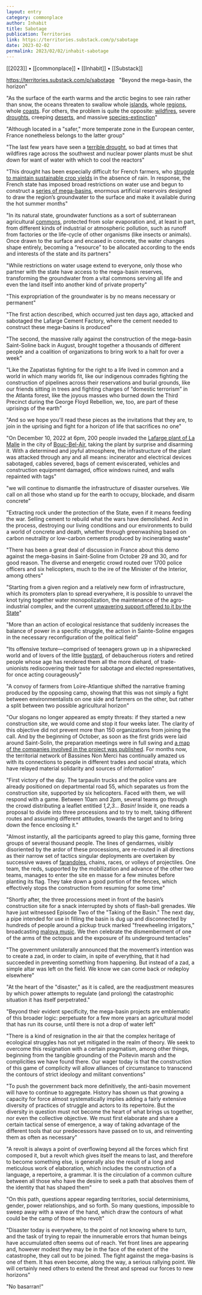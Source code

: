 ```yaml
---
layout: entry
category: commonplace
author: Inhabit
title: Sabotage
publication: Territories
link: https://territories.substack.com/p/sabotage
date: 2023-02-02
permalink: 2023/02/02/inhabit-sabotage
---
```


[[2023]] • [[commonplace]] • [[Inhabit]] • [[Substack]]

https://territories.substack.com/p/sabotage
 
"Beyond the mega-basin, the horizon"

"As the surface of the earth warms and the arctic begins to see rain rather than snow, the oceans threaten to swallow whole [islands](https://www.worldbank.org/en/news/press-release/2021/10/29/marshall-islands-new-climate-study-visualizes-confronting-risk-of-projected-sea-level-rise), whole [regions](https://sealevel.nasa.gov/faq/17/which-areas-of-the-world-will-be-most-affected-by-sea-level-rise-over-the-next-century-and-after-that/), whole [coasts](https://www.epa.gov/climate-indicators/climate-change-indicators-coastal-flooding). For others, the problem is quite the opposite: [wildfires](https://www.c2es.org/content/wildfires-and-climate-change/), severe [droughts](https://www.c2es.org/content/drought-and-climate-change/), creeping [deserts](https://www.weforum.org/agenda/2022/05/climate-change-harming-deserts/), and massive [species-extinction](https://www.iucn.org/resources/issues-brief/species-and-climate-change)"

"Although located in a "safer," more temperate zone in the European center, France nonetheless belongs to the latter group"

"The last few years have seen a [terrible drought](https://www.bbc.com/news/world-europe-62436468), so bad at times that wildfires rage across the southwest and nuclear power plants must be shut down for want of water with which to cool the reactors"

"This drought has been especially difficult for French farmers, who [struggle to maintain sustainable crop yields](https://www.bloomberg.com/news/articles/2022-09-13/smallest-french-corn-crop-since-1990-shows-drought-s-huge-toll) in the absence of rain. In response, the French state has imposed broad restrictions on water use and begun to construct a [series of mega-basins](https://www.lemonde.fr/en/france/article/2022/11/28/water-mega-basins-stir-up-turmoil-in-western-france_6005917_7.html), enormous artificial reservoirs designed to draw the region’s groundwater to the surface and make it available during the hot summer months"

"In its natural state, groundwater functions as a sort of subterranean agricultural [commons](https://telanganatoday.com/opinion-groundwater-is-a-commons), protected from solar evaporation and, at least in part, from different kinds of industrial or atmospheric pollution, such as runoff from factories or the life-cycle of other organisms (like insects or animals). Once drawn to the surface and encased in concrete, the water changes shape entirely, becoming a “resource” to be allocated according to the ends and interests of the state and its partners"

"While restrictions on water usage extend to everyone, only those who partner with the state have access to the mega-basin reserves, transforming the groundwater from a vital commons serving all life and even the land itself into another kind of private property"

"This expropriation of the groundwater is by no means necessary or permanent"

"The first action described, which occurred just ten days ago, attacked and sabotaged the Lafarge Cement Factory, where the cement needed to construct these mega-basins is produced"

"The second, the massive rally against the construction of the mega-basin Saint-Soline back in August, brought together a thousands of different people and a coalition of organizations to bring work to a halt for over a week"

"Like the Zapatistas fighting for the right to a life lived in common and a world in which many worlds fit, like our indigenous comrades fighting the construction of pipelines across their reservations and burial grounds, like our friends sitting in trees and fighting charges of “domestic terrorism” in the Atlanta forest, like the joyous masses who burned down the Third Precinct during the George Floyd Rebellion, we, too, are part of these uprisings of the earth"

"And so we hope you'll read these pieces as the invitations that they are, to join in the uprising and fight for a horizon of life that sacrifices no one"

"On December 10, 2022 at 6pm, 200 people invaded the [Lafarge plant of La Malle](https://www.cemnet.com/global-cement-report/facility/la-malle) in the city of [Bouc-Bel-Air,](https://en.wikipedia.org/wiki/Bouc-Bel-Air) taking the plant by surprise and disarming it. With a determined and joyful atmosphere, the infrastructure of the plant was attacked through any and all means: incinerator and electrical devices sabotaged, cables severed, bags of cement eviscerated, vehicles and construction equipment damaged, office windows ruined, and walls repainted with tags"

"we will continue to dismantle the infrastructure of disaster ourselves. We call on all those who stand up for the earth to occupy, blockade, and disarm concrete"

"Extracting rock under the protection of the State, even if it means feeding the war. Selling cement to rebuild what the wars have demolished. And in the process, destroying our living conditions and our environments to build a world of concrete and death, whether through greenwashing based on carbon neutrality or low-carbon cements produced by incinerating waste"

"There has been a great deal of discussion in France about this demo against the mega-basins in Saint-Soline from October 29 and 30, and for good reason. The diverse and energetic crowd routed over 1700 police officers and six helicopters, much to the ire of the Minister of the Interior, among others"

"Starting from a given region and a relatively new form of infrastructure, which its promoters plan to spread everywhere, it is possible to unravel the knot tying together water monopolization, the maintenance of the agro-industrial complex, and the current [unwavering support offered to it by the State](https://www.strategie.gouv.fr/publications/faire-de-politique-agricole-commune-un-levier-de-transition-agroecologique)"

"More than an action of ecological resistance that suddenly increases the balance of power in a specific struggle, the action in Sainte-Soline engages in the necessary reconfiguration of the political field"

"Its offensive texture—comprised of teenagers grown up in a shipwrecked world and of lovers of the little [bustard](https://en.wikipedia.org/wiki/Bustard), of debaucherous rioters and retired people whose age has rendered them all the more diehard, of trade-unionists rediscovering their taste for sabotage and elected representatives, for once acting courageously"

"A convoy of farmers from Loire-Atlantique shifted the narrative framing produced by the opposing camp, showing that this was not simply a fight between environmentalists on one side and farmers on the other, but rather a split between two possible agricultural horizon"

"Our slogans no longer appeared as empty threats: if they started a new construction site, we would come and stop it four weeks later. The clarity of this objective did not prevent more than 150 organizations from joining the call. And by the beginning of October, as soon as the first grids were laid around Saint-Solin, the preparation meetings were in full swing and [a map of the companies involved in the project was published](https://lessoulevementsdelaterre.org/blog/la-carte-des-acteurs-des-megabassines). For months now, the territorial network of Bassines Non Merci has continually amazed us with its connections to people in different trades and social strata, which have relayed material solidarity and sources of information"

"First victory of the day. The tarpaulin trucks and the police vans are already positioned on departmental road 55, which separates us from the construction site, supported by six helicopters. Faced with them, we will respond with a game. Between 10am and 2pm, several teams go through the crowd distributing a leaflet entitled *1,2,3… Basin!* Inside it, one reads a proposal to divide into three processions and to try to melt, taking different routes and assuming different attitudes, towards the target and to bring down the fence enclosing it."

"Almost instantly, all the participants agreed to play this game, forming three groups of several thousand people. The lines of gendarmes, visibly disoriented by the ardor of these processions, are re-routed in all directions as their narrow set of tactics singular deployments are overtaken by successive waves of [farandoles](https://en.wikipedia.org/wiki/Farandole), chains, races, or volleys of projectiles. One team, the reds, supported by the mobilization and advance of the other two teams, manages to enter the site en masse for a few minutes before planting its flag. They take down a good portion of the fences, which effectively stops the construction from resuming for some time"

"Shortly after, the three processions meet in front of the basin’s construction site for a snack interrupted by shots of flash-ball grenades. We have just witnessed Episode Two of the "Taking of the Basin." The next day, a pipe intended for use in filling the basin is dug up and disconnected by hundreds of people around a pickup truck marked "freewheeling irrigators," broadcasting [maloya music](https://en.wikipedia.org/wiki/Maloya). We then celebrate the dismemberment of one of the arms of the octopus and the exposure of its underground tentacles"

"The government unilaterally announced that the movement’s intention was to create a zad, in order to claim, in spite of everything, that it had succeeded in preventing something from happening. But instead of a zad, a simple altar was left on the field. We know we can come back or redeploy elsewhere"

"At the heart of the "disaster," as it is called, are the readjustment measures by which power attempts to regulate (and prolong) the catastrophic situation it has itself perpetrated."

"Beyond their evident specificity, the mega-basin projects are emblematic of this broader logic: perpetuate for a few more years an agricultural model that has run its course, until there is not a drop of water left"

"There is a kind of resignation in the air that the complex heritage of ecological struggles has not yet mitigated in the realm of theory. We seek to overcome this resignation with a certain pragmatism, among other things, beginning from the tangible grounding of the Poitevin marsh and the complicities we have found there. Our wager today is that the construction of this game of complicity will allow alliances of circumstance to transcend the contours of strict ideology and militant conventions"

"To push the government back more definitively, the anti-basin movement will have to continue to aggregate. History has shown us that growing a capacity for force almost systematically implies adding a fairly extensive diversity of practices of struggle and actors to its repertoire. But the diversity in question must not become the heart of what brings us together, nor even the collective objective. We must first elaborate and share a certain tactical sense of emergence, a way of taking advantage of the different tools that our predecessors have passed on to us, and reinventing them as often as necessary"

"A revolt is always a point of overflowing beyond all the forces which first composed it, but a revolt which gives itself the means to last, and therefore to become something else, is generally also the result of a long and meticulous work of elaboration, which includes the construction of a language, a repertoire, a grammar. It is the circulation of a common culture between all those who have the desire to seek a path that absolves them of the identity that has shaped them"

"On this path, questions appear regarding territories, social determinisms, gender, power relationships, and so forth. So many questions, impossible to sweep away with a wave of the hand, which draw the contours of what could be the camp of those who revolt"

"Disaster today is everywhere, to the point of not knowing where to turn, and the task of trying to repair the innumerable errors that human beings have accumulated often seems out of reach. Yet front lines are appearing and, however modest they may be in the face of the extent of the catastrophe, they call out to be joined. The fight against the mega-basins is one of them. It has even become, along the way, a serious rallying point. We will certainly need others to extend the threat and spread our forces to new horizons"

"No basarran!"
